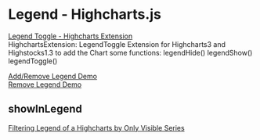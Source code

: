 # Legend - Highcharts.js  

[Legend Toggle - Highcharts Extension](https://bitbucket.org/jkowalleck/highcharts-legendextension/src)  
HighchartsExtension: LegendToggle
Extension for Highcharts3 and Highstocks1.3 to add the Chart some functions:
legendHide()
legendShow()
legendToggle()
[](http://jsfiddle.net/jalbertbowdenii/u0qcw7sq/)
[](http://jsfiddle.net/jalbertbowdenii/93005ye4/)

[Add/Remove Legend Demo](http://jsfiddle.net/jalbertbowdenii/rw7qpa1p/)  
[Remove Legend Demo](http://jsfiddle.net/jalbertbowdenii/cfueureg/)  


## showInLegend  

[Filtering Legend of a Highcharts by Only Visible Series](https://stackoverflow.com/questions/13600741/filtering-legend-of-a-highcharts-by-only-visible-series)  
